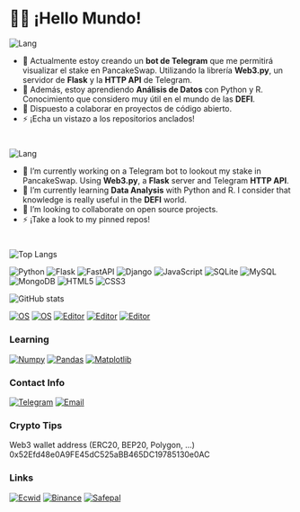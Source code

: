 <!--
**luisgdev/luisgdev** is a ✨ _special_ ✨ repository because its `README.md` (this file) appears on your GitHub profile.

Here are some ideas to get you started:

- 🔭 I’m currently working on ...
- 🌱 I’m currently learning ...
- 👯 I’m looking to collaborate on ...
- 🤔 I’m looking for help with ...
- 💬 Ask me about ...
- 📫 How to reach me: ...
- 😄 Pronouns: ...
- ⚡ Fun fact: ...
-->
# 👋🏽 ¡Hello Mundo!
![Lang](https://img.shields.io/badge/Idioma-Espa%C3%B1ol-blue)
- 🔭 Actualmente estoy creando un **bot de Telegram** que me permitirá visualizar el stake en PancakeSwap. Utilizando la librería **Web3.py**, un servidor de **Flask** y la **HTTP API** de Telegram. 
- 🌱 Además, estoy aprendiendo **Análisis de Datos** con Python y R. Conocimiento que considero muy útil en el mundo de las **DEFI**. 
- 🤝 Dispuesto a colaborar en proyectos de código abierto.
- ⚡ ¡Echa un vistazo a los repositorios anclados!

# 
![Lang](https://img.shields.io/badge/Language-English-blue)
- 🔭 I’m currently working on a Telegram bot to lookout my stake in PancakeSwap. Using **Web3.py**, a **Flask** server and Telegram **HTTP API**.
- 🌱 I’m currently learning **Data Analysis** with Python and R. I consider that knowledge is really useful in the **DEFI** world.
- 🤝 I’m looking to collaborate on open source projects.
- ⚡ ¡Take a look to my pinned repos!

#
![Top Langs](https://github-readme-stats.vercel.app/api/top-langs/?username=luisgdev&layout=compact&theme=dark)

![Python](https://img.shields.io/badge/-Python-grey?style=flat&logo=Python&logoColor=lightblue)
![Flask](https://img.shields.io/badge/-Flask-grey?style=flat&logo=flask)
![FastAPI](https://img.shields.io/badge/-FastAPI-grey?style=flat&logo=fastapi)
![Django](https://img.shields.io/badge/-Django-grey?style=flat&logo=django)
![JavaScript](https://img.shields.io/badge/-JavaScript-grey?style=flat&logo=javascript)
![SQLite](https://img.shields.io/badge/-Sqlite-grey?style=flat&logo=sqlite)
![MySQL](https://img.shields.io/badge/-MySQL-grey?style=flat&logo=mysql)
![MongoDB](https://img.shields.io/badge/-MongoDB-grey?style=flat&logo=mongodb)
![HTML5](https://img.shields.io/badge/-HTML5-grey?style=flat&logo=html5)
![CSS3](https://img.shields.io/badge/-CSS3-grey?style=flat&logo=css3&logoColor=blue)

![GitHub stats](https://github-readme-stats.vercel.app/api?username=luisgdev&show_icons=true&theme=dark)

[![OS](https://img.shields.io/badge/Windows-OS-informational?style=flat&logo=windows&logoColor=blue)](https://en.wikipedia.org/wiki/Windows)
[![OS](https://img.shields.io/badge/Ubuntu-OS-informational?style=flat&logo=xfce&logoColor=black)](https://en.wikipedia.org/wiki/Linux)
[![Editor](https://img.shields.io/badge/VSCode-Editor-informational?style=flat&logo=visual-studio-code&logoColor=blue)](https://en.wikipedia.org/wiki/Visual_Studio_Code)
[![Editor](https://img.shields.io/badge/Vim-Editor-informational?style=flat&logo=vim&logoColor=green)](https://en.wikipedia.org/wiki/Vim_(text_editor))
[![Editor](https://img.shields.io/badge/Termux-Linux%20for%20Android-informational?style=flat&logo=windowsterminal&logoColor=black)](https://github.com/termux)

### Learning
[![Numpy](https://img.shields.io/badge/-Numpy-grey?style=flat&logo=numpy&logoColor=cyan)](https://github.com/numpy/numpy)
[![Pandas](https://img.shields.io/badge/-Pandas-grey?style=flat&logo=pandas&logoColor=yellow)](https://github.com/pandas-dev/pandas)
[![Matplotlib](https://img.shields.io/badge/-Matplotlib-grey?style=flat&logo=Python&logoColor=lightblue)](https://github.com/matplotlib/matplotlib)

### Contact Info
[![Telegram](https://img.shields.io/badge/Telegram-%40luisgve-blue?style=flat&logo=telegram&logoColor=blue)](https://t.me/luisgve)
[![Email](https://img.shields.io/badge/Email-dev%40luisch.com-blue?style=flat&logo=gmail&logoColor=red)](mailto:email@luisch.com)

### Crypto Tips
Web3 wallet address (ERC20, BEP20, Polygon, ...)
0x52Efd48e0A9FE45dC525aBB465DC19785130e0AC

### Links
[![Ecwid](https://img.shields.io/badge/%F0%9F%9B%92%20Sell%20on-Ecwid-blue?style=flat)](https://open.ecwid.com/3c9qTM)
[![Binance](https://img.shields.io/badge/Trade%20on-Binance-blue?style=flat&logo=binance)](https://accounts.binance.me/es-LA/register?ref=16580223)
[![Safepal](https://img.shields.io/badge/Secure%20your%20Assets-Safepal-blue?style=flat&logo=binance)](https://shop.safepal.io/products/safepal-hardware-wallet-s1-bitcoin-wallet?ref=luisch)
